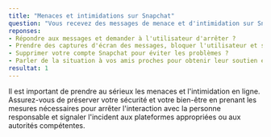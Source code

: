 ```yaml
---
title: "Menaces et intimidations sur Snapchat"
question: "Vous recevez des messages de menace et d'intimidation sur Snapchat d'un utilisateur inconnu. Que devez-vous faire ?"
reponses:
- Répondre aux messages et demander à l'utilisateur d'arrêter ?
- Prendre des captures d'écran des messages, bloquer l'utilisateur et signaler l'incident à Snapchat ?
- Supprimer votre compte Snapchat pour éviter les problèmes ?
- Parler de la situation à vos amis proches pour obtenir leur soutien et informer les autorités si les menaces persistent ?
resultat: 1
---
```


Il est important de prendre au sérieux les menaces et l'intimidation en ligne. Assurez-vous de préserver votre sécurité et votre bien-être en prenant les mesures nécessaires pour arrêter l'interaction avec la personne responsable et signaler l'incident aux plateformes appropriées ou aux autorités compétentes.